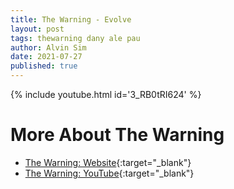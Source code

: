 ```yaml
---
title: The Warning - Evolve
layout: post
tags: thewarning dany ale pau
author: Alvin Sim
date: 2021-07-27
published: true
---
```


{% include youtube.html id='3_RB0tRI624' %}

# More About The Warning

- [The Warning: Website](https://www.thewarningband.com){:target="_blank"}
- [The Warning: YouTube](https://www.youtube.com/c/TheWarning){:target="_blank"}
